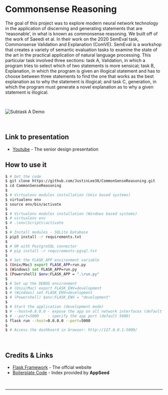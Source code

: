 # Commonsense Reasoning

The goal of this project was to explore modern neural network technology in the application of
discerning and generating statements that are ‘reasonable’, in what is known as commonsense
reasoning. We built off of the work of Saeedi et al. In their work on the 2020 SemEval task,
Commonsense Validation and Explanation (ComVE). SemEval is a workshop that creates a
variety of semantic evaluation tasks to examine the state of the art in the practical application of
natural language processing. This particular task involved three sections: task A, Validation, in
which a program tries to select which of two statements is more sensical; task B, Explanation, in
which the program is given an illogical statement and has to choose between three statements to
find the one that works as the best explanation as to why the statement is illogical; and task C,
generation, in which the program must generate a novel explanation as to why a given statement
is illogical.


<br />


![Subtask A Demo](https://raw.githubusercontent.com/app-generator/flask-boilerplate-dashboard-argon/master/media/flask-boilerplate-dashboard-argon-screen.png)

<br />


## Link to presentation
- [Youtube](https://youtu.be/OX6A1rDsEq0) - The senior design presentation


## How to use it

```bash
$ # Get the code
$ git clone https://github.com/JustinLee38/CommonSenseReasoning.git
$ cd CommonSenseReasoning
$
$ # Virtualenv modules installation (Unix based systems)
$ virtualenv env
$ source env/bin/activate
$
$ # Virtualenv modules installation (Windows based systems)
$ # virtualenv env
$ # .\env\Scripts\activate
$
$ # Install modules - SQLite Database
$ pip3 install -r requirements.txt
$
$ # OR with PostgreSQL connector
$ # pip install -r requirements-pgsql.txt
$
$ # Set the FLASK_APP environment variable
$ (Unix/Mac) export FLASK_APP=run.py
$ (Windows) set FLASK_APP=run.py
$ (Powershell) $env:FLASK_APP = ".\run.py"
$
$ # Set up the DEBUG environment
$ # (Unix/Mac) export FLASK_ENV=development
$ # (Windows) set FLASK_ENV=development
$ # (Powershell) $env:FLASK_ENV = "development"
$
$ # Start the application (development mode)
$ # --host=0.0.0.0 - expose the app on all network interfaces (default 127.0.0.1)
$ # --port=5000    - specify the app port (default 5000)  
$ flask run --host=0.0.0.0 --port=5000
$
$ # Access the dashboard in browser: http://127.0.0.1:5000/
```


<br />

## Credits & Links

- [Flask Framework](https://www.palletsprojects.com/p/flask/) - The offcial website
- [Boilerplate Code](https://appseed.us/boilerplate-code) - Index provided by **AppSeed**

<br />

---


